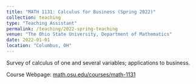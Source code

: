 ```yaml
---
title: "MATH 1131: Calculus for Business (Spring 2022)"
collection: teaching
type: "Teaching Assistant"
permalink: /teaching/2022-spring-teaching
venue: "The Ohio State University, Department of Mathematics"
date: 2022-01-01
location: "Columbus, OH"
---
```


Survey of calculus of one and several variables; applications to business.

Course Webpage: [math.osu.edu/courses/math-1131](https://math.osu.edu/courses/math-1131)
